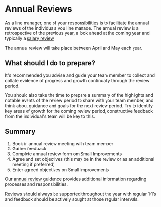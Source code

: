 # Annual Reviews

As a line manager, one of your responsibilities is to facilitate the annual reviews of the individuals you line manage. The annual review is a retrospective of the previous year, a look ahead at the coming year and typically a [salary review](../compensation/salary_reviews.md).

The annual review will take place between April and May each year. 

## What should I do to prepare?

It's recommended you advise and guide your team member to collect and collate evidence of progress and growth continually through the review period.

You should also take the time to prepare a summary of the highlights and notable events of the review period to share with your team member, and think about guidance and goals for the next review period. Try to identify key areas of growth for the coming review period, constructive feedback from the individual's team will be key to this.

## Summary
1. Book in annual review meeting with team member
2. Gather feedback 
3. Complete annual review form om Small Improvements
4. Agree and set objectives (this may be in the review or as an additional meeting if preferred)
5. Enter agreed objectives on Small Improvements

Our [annual review](https://docs.google.com/document/d/1B9DZHdytIXpy17ns-gSWCm62MS0eCBbIWTv6otvROKA/edit) guidance provides additional information regarding processes and responsibilities.

Reviews should always be supported throughout the year with regular 1:1’s and feedback should be actively sought at those regular intervals. 
